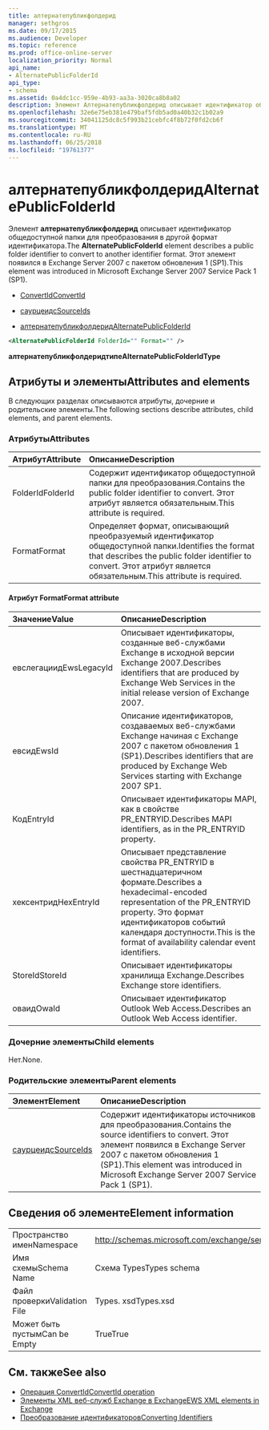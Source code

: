 ```yaml
---
title: алтернатепубликфолдерид
manager: sethgros
ms.date: 09/17/2015
ms.audience: Developer
ms.topic: reference
ms.prod: office-online-server
localization_priority: Normal
api_name:
- AlternatePublicFolderId
api_type:
- schema
ms.assetid: 0a4dc1cc-959e-4b93-aa3a-3020ca8b8a02
description: Элемент Алтернатепубликфолдерид описывает идентификатор общедоступной папки для преобразования в другой формат идентификатора. Этот элемент появился в Exchange Server 2007 с пакетом обновления 1 (SP1).
ms.openlocfilehash: 32e6e75eb381e479baf5fdb5ad0a40b32c1b02a9
ms.sourcegitcommit: 34041125dc8c5f993b21cebfc4f8b72f0fd2cb6f
ms.translationtype: MT
ms.contentlocale: ru-RU
ms.lasthandoff: 06/25/2018
ms.locfileid: "19761377"
---
```

# <a name="alternatepublicfolderid"></a><span data-ttu-id="f24e3-104">алтернатепубликфолдерид</span><span class="sxs-lookup"><span data-stu-id="f24e3-104">AlternatePublicFolderId</span></span>

<span data-ttu-id="f24e3-105">Элемент **алтернатепубликфолдерид** описывает идентификатор общедоступной папки для преобразования в другой формат идентификатора.</span><span class="sxs-lookup"><span data-stu-id="f24e3-105">The **AlternatePublicFolderId** element describes a public folder identifier to convert to another identifier format.</span></span> <span data-ttu-id="f24e3-106">Этот элемент появился в Exchange Server 2007 с пакетом обновления 1 (SP1).</span><span class="sxs-lookup"><span data-stu-id="f24e3-106">This element was introduced in Microsoft Exchange Server 2007 Service Pack 1 (SP1).</span></span> 
  
- [<span data-ttu-id="f24e3-107">ConvertId</span><span class="sxs-lookup"><span data-stu-id="f24e3-107">ConvertId</span></span>](convertid.md)
  
- [<span data-ttu-id="f24e3-108">саурцеидс</span><span class="sxs-lookup"><span data-stu-id="f24e3-108">SourceIds</span></span>](sourceids.md)
  
- [<span data-ttu-id="f24e3-109">алтернатепубликфолдерид</span><span class="sxs-lookup"><span data-stu-id="f24e3-109">AlternatePublicFolderId</span></span>](alternatepublicfolderid.md)
  
```xml
<AlternatePublicFolderId FolderId="" Format="" />
```

 <span data-ttu-id="f24e3-110">**алтернатепубликфолдеридтипе**</span><span class="sxs-lookup"><span data-stu-id="f24e3-110">**AlternatePublicFolderIdType**</span></span>
## <a name="attributes-and-elements"></a><span data-ttu-id="f24e3-111">Атрибуты и элементы</span><span class="sxs-lookup"><span data-stu-id="f24e3-111">Attributes and elements</span></span>

<span data-ttu-id="f24e3-112">В следующих разделах описываются атрибуты, дочерние и родительские элементы.</span><span class="sxs-lookup"><span data-stu-id="f24e3-112">The following sections describe attributes, child elements, and parent elements.</span></span>
  
### <a name="attributes"></a><span data-ttu-id="f24e3-113">Атрибуты</span><span class="sxs-lookup"><span data-stu-id="f24e3-113">Attributes</span></span>

|<span data-ttu-id="f24e3-114">**Атрибут**</span><span class="sxs-lookup"><span data-stu-id="f24e3-114">**Attribute**</span></span>|<span data-ttu-id="f24e3-115">**Описание**</span><span class="sxs-lookup"><span data-stu-id="f24e3-115">**Description**</span></span>|
|:-----|:-----|
|<span data-ttu-id="f24e3-116">FolderId</span><span class="sxs-lookup"><span data-stu-id="f24e3-116">FolderId</span></span>  <br/> |<span data-ttu-id="f24e3-117">Содержит идентификатор общедоступной папки для преобразования.</span><span class="sxs-lookup"><span data-stu-id="f24e3-117">Contains the public folder identifier to convert.</span></span> <span data-ttu-id="f24e3-118">Этот атрибут является обязательным.</span><span class="sxs-lookup"><span data-stu-id="f24e3-118">This attribute is required.</span></span>  <br/> |
|<span data-ttu-id="f24e3-119">Format</span><span class="sxs-lookup"><span data-stu-id="f24e3-119">Format</span></span>  <br/> |<span data-ttu-id="f24e3-120">Определяет формат, описывающий преобразуемый идентификатор общедоступной папки.</span><span class="sxs-lookup"><span data-stu-id="f24e3-120">Identifies the format that describes the public folder identifier to convert.</span></span> <span data-ttu-id="f24e3-121">Этот атрибут является обязательным.</span><span class="sxs-lookup"><span data-stu-id="f24e3-121">This attribute is required.</span></span>  <br/> |
   
#### <a name="format-attribute"></a><span data-ttu-id="f24e3-122">Атрибут Format</span><span class="sxs-lookup"><span data-stu-id="f24e3-122">Format attribute</span></span>

|<span data-ttu-id="f24e3-123">**Значение**</span><span class="sxs-lookup"><span data-stu-id="f24e3-123">**Value**</span></span>|<span data-ttu-id="f24e3-124">**Описание**</span><span class="sxs-lookup"><span data-stu-id="f24e3-124">**Description**</span></span>|
|:-----|:-----|
|<span data-ttu-id="f24e3-125">евслегациид</span><span class="sxs-lookup"><span data-stu-id="f24e3-125">EwsLegacyId</span></span>  <br/> |<span data-ttu-id="f24e3-126">Описывает идентификаторы, созданные веб-службами Exchange в исходной версии Exchange 2007.</span><span class="sxs-lookup"><span data-stu-id="f24e3-126">Describes identifiers that are produced by Exchange Web Services in the initial release version of Exchange 2007.</span></span>  <br/> |
|<span data-ttu-id="f24e3-127">евсид</span><span class="sxs-lookup"><span data-stu-id="f24e3-127">EwsId</span></span>  <br/> |<span data-ttu-id="f24e3-128">Описание идентификаторов, создаваемых веб-службами Exchange начиная с Exchange 2007 с пакетом обновления 1 (SP1).</span><span class="sxs-lookup"><span data-stu-id="f24e3-128">Describes identifiers that are produced by Exchange Web Services starting with Exchange 2007 SP1.</span></span>  <br/> |
|<span data-ttu-id="f24e3-129">Код</span><span class="sxs-lookup"><span data-stu-id="f24e3-129">EntryId</span></span>  <br/> |<span data-ttu-id="f24e3-130">Описывает идентификаторы MAPI, как в свойстве PR_ENTRYID.</span><span class="sxs-lookup"><span data-stu-id="f24e3-130">Describes MAPI identifiers, as in the PR_ENTRYID property.</span></span>  <br/> |
|<span data-ttu-id="f24e3-131">хексентрид</span><span class="sxs-lookup"><span data-stu-id="f24e3-131">HexEntryId</span></span>  <br/> |<span data-ttu-id="f24e3-132">Описывает представление свойства PR_ENTRYID в шестнадцатеричном формате.</span><span class="sxs-lookup"><span data-stu-id="f24e3-132">Describes a hexadecimal-encoded representation of the PR_ENTRYID property.</span></span> <span data-ttu-id="f24e3-133">Это формат идентификаторов событий календаря доступности.</span><span class="sxs-lookup"><span data-stu-id="f24e3-133">This is the format of availability calendar event identifiers.</span></span>  <br/> |
|<span data-ttu-id="f24e3-134">StoreId</span><span class="sxs-lookup"><span data-stu-id="f24e3-134">StoreId</span></span>  <br/> |<span data-ttu-id="f24e3-135">Описывает идентификаторы хранилища Exchange.</span><span class="sxs-lookup"><span data-stu-id="f24e3-135">Describes Exchange store identifiers.</span></span>  <br/> |
|<span data-ttu-id="f24e3-136">оваид</span><span class="sxs-lookup"><span data-stu-id="f24e3-136">OwaId</span></span>  <br/> |<span data-ttu-id="f24e3-137">Описывает идентификатор Outlook Web Access.</span><span class="sxs-lookup"><span data-stu-id="f24e3-137">Describes an Outlook Web Access identifier.</span></span>  <br/> |
   
### <a name="child-elements"></a><span data-ttu-id="f24e3-138">Дочерние элементы</span><span class="sxs-lookup"><span data-stu-id="f24e3-138">Child elements</span></span>

<span data-ttu-id="f24e3-139">Нет.</span><span class="sxs-lookup"><span data-stu-id="f24e3-139">None.</span></span>
  
### <a name="parent-elements"></a><span data-ttu-id="f24e3-140">Родительские элементы</span><span class="sxs-lookup"><span data-stu-id="f24e3-140">Parent elements</span></span>

|<span data-ttu-id="f24e3-141">**Элемент**</span><span class="sxs-lookup"><span data-stu-id="f24e3-141">**Element**</span></span>|<span data-ttu-id="f24e3-142">**Описание**</span><span class="sxs-lookup"><span data-stu-id="f24e3-142">**Description**</span></span>|
|:-----|:-----|
|[<span data-ttu-id="f24e3-143">саурцеидс</span><span class="sxs-lookup"><span data-stu-id="f24e3-143">SourceIds</span></span>](sourceids.md) <br/> |<span data-ttu-id="f24e3-144">Содержит идентификаторы источников для преобразования.</span><span class="sxs-lookup"><span data-stu-id="f24e3-144">Contains the source identifiers to convert.</span></span> <span data-ttu-id="f24e3-145">Этот элемент появился в Exchange Server 2007 с пакетом обновления 1 (SP1).</span><span class="sxs-lookup"><span data-stu-id="f24e3-145">This element was introduced in Microsoft Exchange Server 2007 Service Pack 1 (SP1).</span></span>  <br/> |
   
## <a name="element-information"></a><span data-ttu-id="f24e3-146">Сведения об элементе</span><span class="sxs-lookup"><span data-stu-id="f24e3-146">Element information</span></span>

|||
|:-----|:-----|
|<span data-ttu-id="f24e3-147">Пространство имен</span><span class="sxs-lookup"><span data-stu-id="f24e3-147">Namespace</span></span>  <br/> |http://schemas.microsoft.com/exchange/services/2006/types  <br/> |
|<span data-ttu-id="f24e3-148">Имя схемы</span><span class="sxs-lookup"><span data-stu-id="f24e3-148">Schema Name</span></span>  <br/> |<span data-ttu-id="f24e3-149">Схема Types</span><span class="sxs-lookup"><span data-stu-id="f24e3-149">Types schema</span></span>  <br/> |
|<span data-ttu-id="f24e3-150">Файл проверки</span><span class="sxs-lookup"><span data-stu-id="f24e3-150">Validation File</span></span>  <br/> |<span data-ttu-id="f24e3-151">Types. xsd</span><span class="sxs-lookup"><span data-stu-id="f24e3-151">Types.xsd</span></span>  <br/> |
|<span data-ttu-id="f24e3-152">Может быть пустым</span><span class="sxs-lookup"><span data-stu-id="f24e3-152">Can be Empty</span></span>  <br/> |<span data-ttu-id="f24e3-153">True</span><span class="sxs-lookup"><span data-stu-id="f24e3-153">True</span></span>  <br/> |
   
## <a name="see-also"></a><span data-ttu-id="f24e3-154">См. также</span><span class="sxs-lookup"><span data-stu-id="f24e3-154">See also</span></span>

- [<span data-ttu-id="f24e3-155">Операция ConvertId</span><span class="sxs-lookup"><span data-stu-id="f24e3-155">ConvertId operation</span></span>](convertid-operation.md)
- [<span data-ttu-id="f24e3-156">Элементы XML веб-служб Exchange в Exchange</span><span class="sxs-lookup"><span data-stu-id="f24e3-156">EWS XML elements in Exchange</span></span>](ews-xml-elements-in-exchange.md)
- [<span data-ttu-id="f24e3-157">Преобразование идентификаторов</span><span class="sxs-lookup"><span data-stu-id="f24e3-157">Converting Identifiers</span></span>](http://msdn.microsoft.com/library/a5391746-b6ef-4f48-8fc8-8255258651aa%28Office.15%29.aspx)

